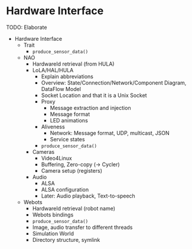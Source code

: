 # Hardware Interface

TODO: Elaborate

- Hardware Interface
    - Trait
        - `produce_sensor_data()`
    - NAO
        - HardwareId retrieval (from HULA)
        - LoLA/HAL/HULA
            - Explain abbreviations
            - Overview: State/Connection/Network/Component Diagram, DataFlow Model
            - Socket Location and that it is a Unix Socket
            - Proxy
                - Message extraction and injection
                - Message format
                - LED animations
            - Aliveness
                - Network: Message format, UDP, multicast, JSON
                - Service states
            - `produce_sensor_data()`
        - Cameras
            - Video4Linux
            - Buffering, Zero-copy (-> Cycler)
            - Camera setup (registers)
        - Audio
            - ALSA
            - ALSA configuration
            - Later: Audio playback, Text-to-speech
    - Webots
        - HardwareId retrieval (robot name)
        - Webots bindings
        - `produce_sensor_data()`
        - Image, audio transfer to different threads
        - Simulation World
        - Directory structure, symlink
